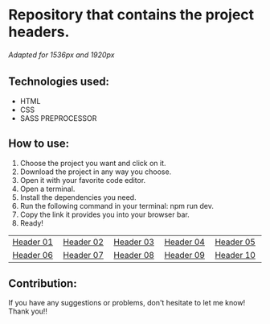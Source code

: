 # Repository that contains the project headers. 

###### Adapted for 1536px and 1920px

## Technologies used:
- HTML
- CSS
- SASS PREPROCESSOR

## How to use:
<ol>
    <li>Choose the project you want and click on it.</li>
    <li>Download the project in any way you choose.</li>
    <li>Open it with your favorite code editor.</li>
    <li>Open a terminal.</li>
    <li>Install the dependencies you need.</li>
    <li>Run the following command in your terminal: npm run dev.</li>
    <li>Copy the link it provides you into your browser bar.</li>
    <li>Ready!</li>
</ol>

<table style="width:100%">
    <tr>
        <td>
            <a href="https://github.com/Fran3021/Header-01-Bussines-Agency">Header 01
            <img src="../headers/portadas/portada-header-01.jpg" alt="">
            </a>
        </td>
        <td>
            <a href="https://github.com/Fran3021/Header-02-Creative-Company">Header 02
            <img src="../headers/portadas/portada-header-02.jpg" alt="">
            </a>
        </td>
                <td>
            <a href="https://github.com/Fran3021/Header-03-Coworking-Space">Header 03
            <img src="../headers/portadas/portada-header-03.jpg" alt="">
            </a>
        </td>
        <td>
            <a href="https://github.com/Fran3021/Header-04-NFT-Marketplace">Header 04
            <img src="../headers/portadas/portada-header-04.jpg" alt="">
            </a>
        </td>
        <td>
            <a href="https://github.com/Fran3021/Header-05-Grocery-Store">Header 05
            <img src="../headers/portadas/portada-header-05.jpg" alt="">
            </a>
        </td>
    </tr>
    <tr>
        <td>
            <a href="https://github.com/Fran3021/Header-06-Spa-Beauty">Header 06
            <img src="../headers/portadas/portada-header-06.jpg" alt="">
            </a>
        </td>
            <td>
            <a href="https://github.com/Fran3021/Header-07-Header-Architecture">
            Header 07
            <img src="../headers/portadas/portada-header-07.jpg" alt="">
            </a>
        </td>
            <td>
            <a href="https://github.com/Fran3021/Header-08-Personal-Portfolio">
            Header 08
            <img src="../headers/portadas/portada-header-08.jpg" alt="">
            </a>
        </td>
            <td>
            <a href="https://github.com/Fran3021/Header-09-Personal-Portfolio2">
            Header 09
            <img src="../headers/portadas/portada-header-09.jpg" alt="">
            </a>
        </td>
            <td>
            <a href="https://github.com/Fran3021/Header-10-Online-Forum">
            Header 10
            <img src="../headers/portadas/portada-header-10.jpg" alt="">
            </a>
        </td>
    </tr>
</table>

## Contribution:
If you have any suggestions or problems, don't hesitate to let me know! Thank you!!